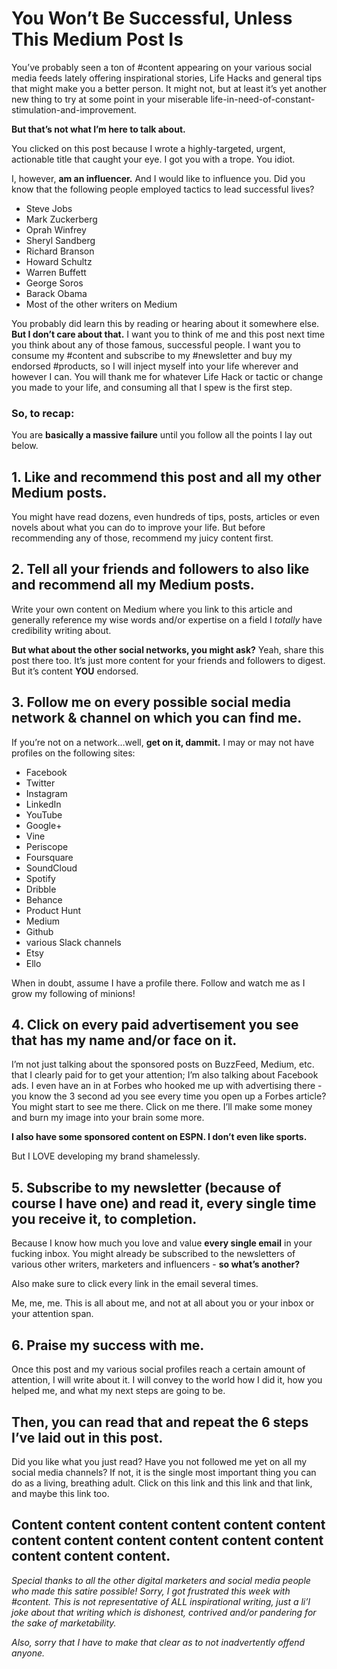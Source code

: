 # You Won’t Be Successful, Unless This Medium Post Is
You’ve probably seen a ton of #content appearing on your various social media feeds lately offering inspirational stories, Life Hacks and general tips that might make you a better person. It might not, but at least it’s yet another new thing to try at some point in your miserable life-in-need-of-constant-stimulation-and-improvement.

**But that’s not what I’m here to talk about.**

You clicked on this post because I wrote a highly-targeted, urgent, actionable title that caught your eye. I got you with a trope. You idiot.

I, however, **am an influencer.** And I would like to influence you. Did you know that the following people employed tactics to lead successful lives?
- Steve Jobs
- Mark Zuckerberg
- Oprah Winfrey
- Sheryl Sandberg
- Richard Branson
- Howard Schultz
- Warren Buffett
- George Soros
- Barack Obama
- Most of the other writers on Medium

You probably did learn this by reading or hearing about it somewhere else. **But I don’t care about that.** I want you to think of me and this post next time you think about any of those famous, successful people. I want you to consume my #content and subscribe to my #newsletter and buy my endorsed #products, so I will inject myself into your life wherever and however I can. You will thank me for whatever Life Hack or tactic or change you made to your life, and consuming all that I spew is the first step.

### So, to recap:
You are **basically a massive failure** until you follow all the points I lay out below.

## 1. Like and recommend this post and all my other Medium posts.
You might have read dozens, even hundreds of tips, posts, articles or even novels about what you can do to improve your life. But before recommending any of those, recommend my juicy content first.

## 2. Tell all your friends and followers to also like and recommend all my Medium posts.
Write your own content on Medium where you link to this article and generally reference my wise words and/or expertise on a field I *totally* have credibility writing about.

**But what about the other social networks, you might ask?** Yeah, share this post there too. It’s just more content for your friends and followers to digest. But it’s content **YOU** endorsed.

## 3. Follow me on every possible social media network & channel on which you can find me.
If you’re not on a network…well, **get on it, dammit.** I may or may not have profiles on the following sites:
- Facebook
- Twitter
- Instagram
- LinkedIn
- YouTube
- Google+
- Vine
- Periscope
- Foursquare
- SoundCloud
- Spotify
- Dribble
- Behance
- Product Hunt
- Medium
- Github
- various Slack channels
- Etsy
- Ello

When in doubt, assume I have a profile there. Follow and watch me as I grow my following of minions!

## 4. Click on every paid advertisement you see that has my name and/or face on it.
I’m not just talking about the sponsored posts on BuzzFeed, Medium, etc. that I clearly paid for to get your attention; I’m also talking about Facebook ads. I even have an in at Forbes who hooked me up with advertising there - you know the 3 second ad you see every time you open up a Forbes article? You might start to see me there. Click on me there. I’ll make some money and burn my image into your brain some more.

**I also have some sponsored content on ESPN. I don’t even like sports.**

But I LOVE developing my brand shamelessly.

## 5. Subscribe to my newsletter (because of course I have one) and read it, every single time you receive it, to completion.
Because I know how much you love and value **every single email** in your fucking inbox. You might already be subscribed to the newsletters of various other writers, marketers and influencers - **so what’s another?**

Also make sure to click every link in the email several times.

Me, me, me. This is all about me, and not at all about you or your inbox or your attention span.

## 6. Praise my success with me.
Once this post and my various social profiles reach a certain amount of attention, I will write about it. I will convey to the world how I did it, how you helped me, and what my next steps are going to be. 

Then, you can read that and repeat the 6 steps I’ve laid out in this post.
---- 
Did you like what you just read? Have you not followed me yet on all my social media channels? If not, it is the single most important thing you can do as a living, breathing adult. Click on this link and this link and that link, and maybe this link too. 

Content content content content content content content content content content content content content content content.
---- 
*Special thanks to all the other digital marketers and social media people who made this satire possible! Sorry, I got frustrated this week with #content. This is not representative of ALL inspirational writing, just a li’l joke about that writing which is dishonest, contrived and/or pandering for the sake of marketability.*

*Also, sorry that I have to make that clear as to not inadvertently offend anyone.*